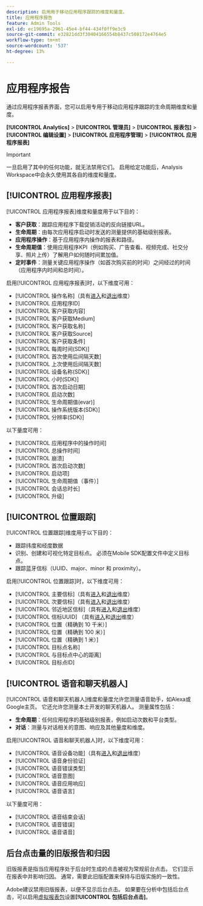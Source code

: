 ```yaml
---
description: 启用用于移动应用程序跟踪的维度和量度。
title: 应用程序报告
feature: Admin Tools
exl-id: ec19695a-2961-45e4-bf44-434f0ff9e3c9
source-git-commit: e32821dd3f30404166554b8437c508172e4764e5
workflow-type: tm+mt
source-wordcount: '537'
ht-degree: 13%

---
```


# 应用程序报告

通过应用程序报表界面，您可以启用专用于移动应用程序跟踪的生命周期维度和量度。

**[!UICONTROL Analytics]** > **[!UICONTROL 管理员]** > **[!UICONTROL 报表包]** > **[!UICONTROL 编辑设置]** > **[!UICONTROL 应用程序管理]** > **[!UICONTROL 应用程序报表]**

>[!IMPORTANT]
>
>一旦启用了其中的任何功能，就无法禁用它们。 启用给定功能后，Analysis Workspace中会永久使用其各自的维度和量度。

## [!UICONTROL 应用程序报表]

[!UICONTROL 应用程序报表]维度和量度用于以下目的：

* **客户获取**：跟踪应用程序下载促销活动的反向链接URL。
* **生命周期**：由每次应用程序启动时发送的测量提供的基础级别报表。
* **应用程序操作**：基于应用程序内操作的报表和路径。
* **生命周期值**：使用应用程序KPI（例如购买、广告查看、视频完成、社交分享、照片上传）了解用户如何随时间累加值。
* **定时事件**：测量关键应用程序操作（如首次购买前的时间）之间经过的时间（应用程序内时间和总时间）。

启用[!UICONTROL 应用程序报表]时，以下维度可用：

* [!UICONTROL 操作名称]（具有[进入](/help/components/dimensions/entry-dimensions.md)和[退出](/help/components/dimensions/exit-dimensions.md)维度）
* [!UICONTROL 应用程序ID]
* [!UICONTROL 客户获取内容]
* [!UICONTROL 客户获取Medium]
* [!UICONTROL 客户获取名称]
* [!UICONTROL 客户获取Source]
* [!UICONTROL 客户获取条件]
* [!UICONTROL 每周时间(SDK)]
* [!UICONTROL 首次使用后间隔天数]
* [!UICONTROL 上次使用后间隔天数]
* [!UICONTROL 设备名称(SDK)]
* [!UICONTROL 小时(SDK)]
* [!UICONTROL 首次启动日期]
* [!UICONTROL 启动次数]
* [!UICONTROL 生命周期值(evar)]
* [!UICONTROL 操作系统版本(SDK)]
* [!UICONTROL 分辨率(SDK)]

以下量度可用：

* [!UICONTROL 应用程序中的操作时间]
* [!UICONTROL 总操作时间]
* [!UICONTROL 崩溃]
* [!UICONTROL 首次启动次数]
* [!UICONTROL 启动项]
* [!UICONTROL 生命周期值（事件）]
* [!UICONTROL 会话总时长]
* [!UICONTROL 升级]

## [!UICONTROL 位置跟踪]

[!UICONTROL 位置跟踪]维度用于以下目的：

* 跟踪纬度和经度数据
* 识别、创建和可视化特定目标点。 必须在Mobile SDK配置文件中定义目标点。
* 跟踪蓝牙信标（UUID、major、minor 和 proximity）。

启用[!UICONTROL 位置跟踪]时，以下维度可用：

* [!UICONTROL 主要信标]（具有[进入](/help/components/dimensions/entry-dimensions.md)和[退出](/help/components/dimensions/exit-dimensions.md)维度）
* [!UICONTROL 次要信标]（具有[进入](/help/components/dimensions/entry-dimensions.md)和[退出](/help/components/dimensions/exit-dimensions.md)维度）
* [!UICONTROL 邻近地区信标]（具有[进入](/help/components/dimensions/entry-dimensions.md)和[退出](/help/components/dimensions/exit-dimensions.md)维度）
* [!UICONTROL 信标UUID] （具有[进入](/help/components/dimensions/entry-dimensions.md)和[退出](/help/components/dimensions/exit-dimensions.md)维度）
* [!UICONTROL 位置（精确到 10 千米）]
* [!UICONTROL 位置（精确到 100 米）]
* [!UICONTROL 位置（精确到 1 米）]
* [!UICONTROL 目标点名称]
* [!UICONTROL 与目标点中心的距离]
* [!UICONTROL 目标点ID]

## [!UICONTROL 语音和聊天机器人]

[!UICONTROL 语音和聊天机器人]维度和量度允许您测量语音助手，如Alexa或Google主页。 它还允许您测量本土开发的聊天机器人。 测量属性包括：

* **生命周期**：任何应用程序的基础级别报表，例如启动次数和平台类型。
* **对话**：测量与对话相关的意图、响应及其他量度和维度。

启用[!UICONTROL 语音和聊天机器人]时，以下维度可用：

* [!UICONTROL 语音设备功能]（具有[进入](/help/components/dimensions/entry-dimensions.md)和[退出](/help/components/dimensions/exit-dimensions.md)维度）
* [!UICONTROL 语音身份验证]
* [!UICONTROL 语音错误类型]
* [!UICONTROL 语音意图]
* [!UICONTROL 语音应用响应]
* [!UICONTROL 语音语言]

以下量度可用：

* [!UICONTROL 语音结束会话]
* [!UICONTROL 语音错误]
* [!UICONTROL 语音语音]

## 后台点击量的旧版报告和归因

旧版报表是指当应用程序处于后台时生成的点击被视为常规前台点击。 它们显示在报表中并影响归因。 通常，需要此旧版配置来保持与旧版实施的一致性。

Adobe建议禁用旧版报表，以便不显示后台点击。 如果要在分析中包括后台点击，可以启用[虚拟报表包](/help/components/vrs/vrs-about.md)设置&#x200B;**[!UICONTROL 包括后台点击]**。
